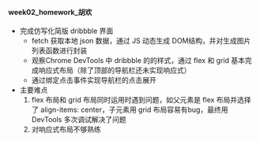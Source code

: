 #### week02_homework_胡欢

* 完成仿写化简版 dribbble 界面
  * fetch 获取本地 json 数据，通过 JS 动态生成 DOM结构，并对生成图片列表函数进行封装
  * 观察Chrome DevTools 中 dribbble 的的样式，通过 flex 和 grid 基本完成响应式布局（除了顶部的导航栏还未实现响应式）
  * 通过绑定点击事件实现导航栏的点击展开
* 主要难点
  1. flex 布局和 grid 布局同时运用时遇到问题，如父元素是 flex 布局并选择了 align-items: center，子元素用 grid 布局容易有bug，最终用 DevTools 多次调试解决了问题
  2. 对响应式布局不够熟练
